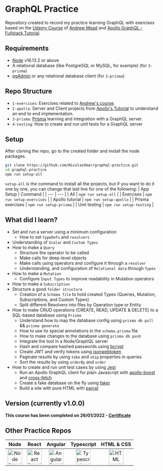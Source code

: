 # GraphQL Practice
Repository created to record my practice learning GraphQL with exercises based on the [Udemy Course](https://www.udemy.com/course/graphql-bootcamp) of [Andrew Mead](https://www.udemy.com/user/andrewmead/) and [Apollo GraphQL - Fullstack Tutorial](https://www.apollographql.com/docs/tutorial/introduction/).

## Requirements
 - [Node](https://nodejs.org/en/download/) v16.13.2 or above
 - A relational database (like PostgreSQL or MySQL, for example) (for `3-prisma`)
 - [pgAdmin](https://www.pgadmin.org/) or any relational database client (for `3-prisma`)

## Repo Structure
 - `1-exercises`: Exercises related to [Andrew's course](https://www.udemy.com/course/graphql-bootcamp).
 - `2-apollo`: Server and Client projects from [Apollo's Tutorial](https://www.apollographql.com/docs/tutorial/introduction/) to understand an end to end implementation.
 - `3-prisma`: [Prisma](https://www.prisma.io/) learning and integration with a GraphQL server.
 - `4-testing`: How to create and run unit tests for a GraphQL server

## Setup
After cloning the repo, go to the created folder and install the node packages.
```sh
git clone https://github.com/NicolasOmar/graphql-practice.git
cd graphql-practice
npm run setup-all
```
`setup-all` is the command to install all the projects, but if you want to do it one by one, you can change that last line for one of the following:
| App Setup | Command |
| --- | --- |
| All | `npm run setup-all` |
| Exercises | `npm run setup-exercises` |
| Apollo tutorial | `npm run setup-apollo` |
| Prisma exercises | `npm run setup-prisma` |
| Unit testing | `npm run setup-testing` |

## What did I learn?
  - Set and run a server using a minimum configuration
    - How to set `typeDefs` and `resolvers`
  - Understanding of `Scalar` and `Custom Types`
  - How to make a `Query`
    - Structure the operator to be called
    - Make calls for deep-level objects
    - Make calls using operators and configure it through a `resolver`
    - Understanding, and configuration of `Relational data` through `Types`
  - How to make a `Mutation`
    - Configure `Input Types` to improve readability in Mutation operators
  - How to make a `Subscription`
  - Structure a good `folder structure`
    - Creation of a `Schema file` to hold created Types (Queries, Mutation, Subscriptions, and Custom Types)
    - Split different Resolvers into files by Operation type or Entity
  - How to make CRUD operations (CREATE, READ, UPDATE & DELETE) to a SQL-based database using `Prisma`
    - Understand how to map the database config using `prisma db pull` && `prisma generate`
    - How to use its special annotations in the `schema.prisma` file
    - How to make changes to the database using `prisma db push`
    - Integrate the tool in a Node/GraphQL server
    - Hash and compare hashed passwords using [bcrypt](https://www.npmjs.com/package/bcrypt)
    - Create JWT and verify tokens using [jsonwebtoken](https://www.npmjs.com/package/jsonwebtoken)
    - Paginate results by using `take` and `skip` properties in queries
    - Sort the results by using `orderBy` and `order`
  - How to create and run unit test cases by using [Jest](https://www.npmjs.com/package/jest)
    - Run an Apollo GraphQL client for plain Javascript with [apollo-boost](https://www.npmjs.com/package/apollo-boost) and [cross-fetch](https://www.npmjs.com/package/cross-fetch)
    - Create a fake database on the fly using [faker](https://www.npmjs.com/package/faker)
    - Build a site with pure HTML with [parcel](https://www.npmjs.com/package/parcel)

## Version (currently v1.0.0)
**This course has been completed on 26/01/2022 - [Certificate](https://www.udemy.com/certificate/UC-a8dd5090-a1f0-4f22-ae17-0a56cc66dd0b/)**

## Other Practice Repos
| Node | React | Angular | Typescript | HTML & CSS |
| :---: | :---: | :---: | :---: | :---: |
| [<img src="https://cdn.simpleicons.org/node.js" title="Node Practice Repo" alt="Node Practice Repo" width="48px">](https://github.com/NicolasOmar/node-practice) | [<img src="https://cdn.simpleicons.org/react" title="React Practice Repo" alt="React Practice Repo" width="48px">](https://github.com/NicolasOmar/react-practice) | [<img src="https://cdn.simpleicons.org/angular" title="Angular Practice Repo" alt="Angular Practice Repo" width="48px">](https://github.com/NicolasOmar/angular-practice) | [<img src="https://cdn.simpleicons.org/typescript" title="Typescript Practice Repo" alt="Typescript Practice Repo" width="48px">](https://github.com/NicolasOmar/typescript-practice) | [<img src="https://cdn.simpleicons.org/html5" title="HTML and CSS Practice Repo" alt="HTML and CSS Practice Repo" width="48px">](https://github.com/NicolasOmar/html-css-practice) |